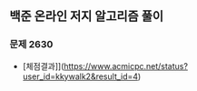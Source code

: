## 백준 온라인 저지 알고리즘 풀이

### 문제 2630
- [체점결과]](https://www.acmicpc.net/status?user_id=kkywalk2&result_id=4)
